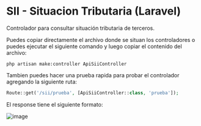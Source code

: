# SII - Situacion Tributaria (Laravel)

Controlador para consultar situación tributaria de terceros.

Puedes copiar directamente el archivo donde se situan los controladores o puedes ejecutar el siguiente comando y luego copiar el contenido del archivo:

```shell
php artisan make:controller ApiSiiController 
```

Tambien puedes hacer una prueba rapida para probar el controlador agregando la siguiente ruta:

```php
Route::get('/sii/prueba', [ApiSiiController::class, 'prueba']);
```

El response tiene el siguiente formato:

![image](https://github.com/Skeiceee/sii_situacion_tributaria_laravel/assets/12854219/8de017b1-12e3-4ddd-a818-56ea07f0145a)


